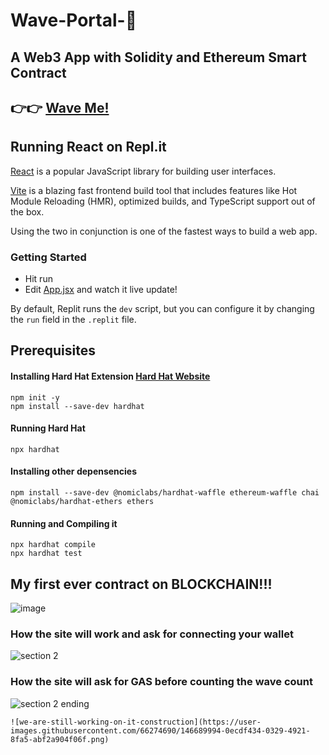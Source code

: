 # Wave-Portal-👋
## A Web3 App with Solidity and Ethereum Smart Contract
## 👉👉 [Wave Me!](https://waveportal-starter-project.tunna-7.repl.co/)


## Running React on Repl.it

[React](https://reactjs.org/) is a popular JavaScript library for building user interfaces.

[Vite](https://vitejs.dev/) is a blazing fast frontend build tool that includes features like Hot Module Reloading (HMR), optimized builds, and TypeScript support out of the box.

Using the two in conjunction is one of the fastest ways to build a web app.

### Getting Started
- Hit run
- Edit [App.jsx](#src/App.jsx) and watch it live update!

By default, Replit runs the `dev` script, but you can configure it by changing the `run` field in the `.replit` file.



## Prerequisites

#### Installing Hard Hat Extension [Hard Hat Website](https://hardhat.org/)
    npm init -y
    npm install --save-dev hardhat

#### Running Hard Hat
    npx hardhat
    
#### Installing other depensencies
    npm install --save-dev @nomiclabs/hardhat-waffle ethereum-waffle chai @nomiclabs/hardhat-ethers ethers
 
#### Running and Compiling it
    npx hardhat compile
    npx hardhat test

## My first ever contract on BLOCKCHAIN!!!
![image](https://user-images.githubusercontent.com/66274690/146676773-e6538efe-2b9f-40e2-9a62-4761f2629c20.png)

### How the site will work and ask for connecting your wallet
![section 2](https://user-images.githubusercontent.com/66274690/146676921-16a21c0e-649e-4d2d-be83-254376d7afab.gif)

### How the site will ask for GAS before counting the wave count
![section 2 ending](https://user-images.githubusercontent.com/66274690/146689328-c8267a1f-5d28-4c6d-a711-4bd7437e9f64.gif)

    ![we-are-still-working-on-it-construction](https://user-images.githubusercontent.com/66274690/146689994-0ecdf434-0329-4921-8fa5-abf2a904f06f.png)


